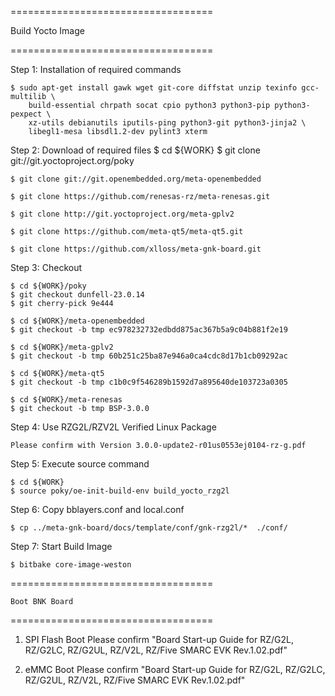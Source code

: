 ===================================

Build Yocto Image

===================================


Step 1: Installation of required commands

	$ sudo apt-get install gawk wget git-core diffstat unzip texinfo gcc-multilib \
		build-essential chrpath socat cpio python3 python3-pip python3-pexpect \
		xz-utils debianutils iputils-ping python3-git python3-jinja2 \
		libegl1-mesa libsdl1.2-dev pylint3 xterm


Step 2: Download of required files
	$ cd ${WORK}
	$ git clone git://git.yoctoproject.org/poky

	$ git clone git://git.openembedded.org/meta-openembedded
	
	$ git clone https://github.com/renesas-rz/meta-renesas.git
	
	$ git clone http://git.yoctoproject.org/meta-gplv2
	
	$ git clone https://github.com/meta-qt5/meta-qt5.git
	
	$ git clone https://github.com/xlloss/meta-gnk-board.git
	


Step 3: Checkout

	$ cd ${WORK}/poky
	$ git checkout dunfell-23.0.14
	$ git cherry-pick 9e444

	$ cd ${WORK}/meta-openembedded
	$ git checkout -b tmp ec978232732edbdd875ac367b5a9c04b881f2e19

	$ cd ${WORK}/meta-gplv2
	$ git checkout -b tmp 60b251c25ba87e946a0ca4cdc8d17b1cb09292ac

	$ cd ${WORK}/meta-qt5
	$ git checkout -b tmp c1b0c9f546289b1592d7a895640de103723a0305

	$ cd ${WORK}/meta-renesas
	$ git checkout -b tmp BSP-3.0.0


Step 4: Use RZG2L/RZV2L Verified Linux Package

	Please confirm with Version 3.0.0-update2-r01us0553ej0104-rz-g.pdf


Step 5: Execute source command

	$ cd ${WORK}
	$ source poky/oe-init-build-env build_yocto_rzg2l


Step 6: Copy bblayers.conf and local.conf

	$ cp ../meta-gnk-board/docs/template/conf/gnk-rzg2l/*  ./conf/


Step 7: Start Build Image

	$ bitbake core-image-weston


===================================

	Boot BNK Board

===================================

1. SPI Flash Boot
	Please confirm
	"Board Start-up Guide for RZ/G2L, RZ/G2LC, RZ/G2UL, RZ/V2L, RZ/Five SMARC EVK Rev.1.02.pdf"
	

2. eMMC Boot
	Please confirm
	"Board Start-up Guide for RZ/G2L, RZ/G2LC, RZ/G2UL, RZ/V2L, RZ/Five SMARC EVK Rev.1.02.pdf"
